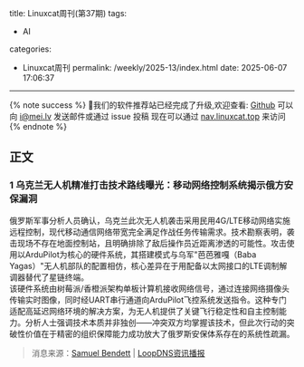 title: Linuxcat周刊(第37期) 
tags:

- AI

categories:

- Linuxcat周刊
permalink: /weekly/2025-13/index.html
date: 2025-06-07 17:06:37

---

{% note success %}
👏我们的软件推荐站已经完成了升级,欢迎查看: [Github](https://github.com/ssdomei232/nav-next)
可以向 [i@mei.lv](mailto:i@mei.lv) 发送邮件或通过 issue 投稿
现在可以通过 [nav.linuxcat.top](https://nav.linuxcat.top/) 来访问
{% endnote %}

## 正文

### 1 乌克兰无人机精准打击技术路线曝光：移动网络控制系统揭示俄方安保漏洞

俄罗斯军事分析人员确认，乌克兰此次无人机袭击采用民用4G/LTE移动网络实施远程控制，现代移动通信网络带宽完全满足作战任务传输需求。技术勘察表明，袭击现场不存在地面控制站，且明确排除了敌后操作员近距离渗透的可能性。攻击使用以ArduPilot为核心的硬件系统，其搭建模式与乌军"芭芭雅嘎（Baba Yagas）"无人机部队的配置相仿，核心差异在于用配备以太网接口的LTE调制解调器替代了星链终端。  
该硬件系统由树莓派/香橙派架构单板计算机接收网络信号，通过连接网络摄像头传输实时图像，同时经UART串行通道向ArduPilot飞控系统发送指令。这种专门适配高延迟网络环境的解决方案，为无人机提供了关键飞行稳定性和自主控制能力。分析人士强调技术本质并非独创——冲突双方均掌握该技术，但此次行动的突破性价值在于精密的组织保障能力成功放大了俄罗斯安保体系存在的系统性疏漏。

> 消息来源：[Samuel Bendett](https://x.com/sambendett/status/1929224999585407261) | [LoopDNS资讯播报](https://t.me/DNSPODT/9939)
